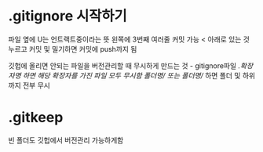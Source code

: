 # .gitignore 시작하기
 파일 옆에 U는 언트랙트중이라는 뜻
 왼쪽에 3번째 여러줄 커밋 가능
 < 아래로 있는 것 누르고 커밋 및 밀기하면 커밋에 push까지 됨

 깃헙에 올리면 안되는 파일을 버전관리할 때 무시하게 만드는 것 - gitignore파일
 *.확장자명 하면 해당 확장자를 가진 파일 모두 무시함
 폴더명/ 또는 폴더명/* 하면 폴더 및 하위까지 전부 무시
 

 # .gitkeep
  빈 폴더도 깃헙에서 버전관리 가능하게함